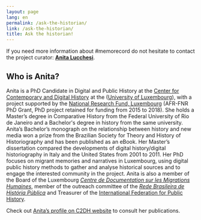```yaml
---
layout: page
lang: en
permalink: /ask-the-historian/
link: /ask-the-historian/
title: Ask the historian!
---
```


If you need more information about #memorecord do not hesitate to contact the project curator: [**Anita Lucchesi**](mailto:memorecord@uni.lu).

<!-- more -->

## **Who is Anita?**

Anita is a PhD Candidate in Digital and Public History at the [Center for Contemporary and Digital History](https://www.c2dh.uni.lu/) at the ([University of Luxembourg](https://www.uni.lu/)), with a project supported by the [National Research Fund, Luxembourg](https://www.fnr.lu) (AFR-FNR PhD Grant, PhD project retained for funding from 2015 to 2018). She holds a Master’s degree in Comparative History from the Federal University of Rio de Janeiro and a Bachelor's degree in history from the same university. Anita’s Bachelor’s monograph on the relationship between history and new media won a prize from the Brazilian Society for Theory and History of Historiography and has been published as an eBook. Her Master’s dissertation compared the developments of digital history/digital historiography in Italy and the United States from 2001 to 2011. Her PhD focuses on migrant memories and narratives in Luxembourg, using digital public history methods to gather and analyse historical sources and to engage the interested community in the project. Anita is also a member of the Board of the Luxembourg [*Centre de Documentation sur les Migrations Humaines*](https://www.cdmh.lu), member of the outreach committee of the [*Rede Brasileira de História Pública*](http://historiapublica.com.br/) and Treasurer of the [International Federation for Public History](http://ifph.hypotheses.org/).

Check out [Anita’s profile on C2DH website](https://www.c2dh.uni.lu/people/anita-lucchesi) to consult her publications.
